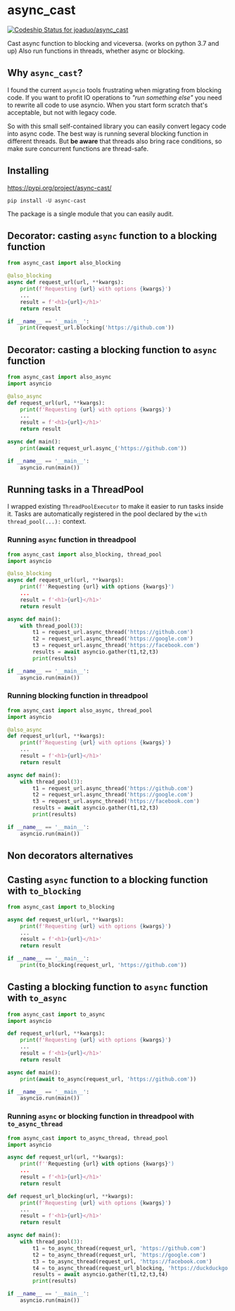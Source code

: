 # async_cast

[![Codeship Status for joaduo/async_cast](https://app.codeship.com/projects/30c11a6e-2132-4298-8dbb-2b01e8cf3bac/status?branch=main)](https://app.codeship.com/projects/450075)

Cast async function to blocking and viceversa. (works on python 3.7 and up)
Also run functions in threads, whether async or blocking.

## Why `async_cast`?

I found the current `asyncio` tools frustrating when migrating from blocking code.
If you want to profit IO operations to *"run something else"* you need to rewrite all code to use
asyncio. When you start form scratch that's acceptable, but not with legacy code.

So with this small self-contained library you can easily convert legacy code into async code.
The best way is running several blocking function in different threads. But **be aware** that threads
also bring race conditions, so make sure concurrent functions are thread-safe.

## Installing

https://pypi.org/project/async-cast/

```
pip install -U async-cast
```

The package is a single module that you can easily audit. 

## Decorator: casting `async` function to a blocking function

```python
from async_cast import also_blocking

@also_blocking
async def request_url(url, **kwargs):
    print(f'Requesting {url} with options {kwargs}')
    ...
    result = f'<h1>{url}</h1>'
    return result

if __name__ == '__main__':
    print(request_url.blocking('https://github.com'))
```

## Decorator: casting a blocking function to `async` function

```python
from async_cast import also_async
import asyncio

@also_async
def request_url(url, **kwargs):
    print(f'Requesting {url} with options {kwargs}')
    ...
    result = f'<h1>{url}</h1>'
    return result

async def main():
    print(await request_url.async_('https://github.com'))

if __name__ == '__main__':
    asyncio.run(main())
```

## Running tasks in a ThreadPool

I wrapped existing `ThreadPoolExecutor` to make it easier to run tasks inside it.
Tasks are automatically registered in the pool declared by the `with thread_pool(...):` context.

### Running `async` function in threadpool

```python
from async_cast import also_blocking, thread_pool
import asyncio

@also_blocking
async def request_url(url, **kwargs):
    print(f''Requesting {url} with options {kwargs}')
    ...
    result = f'<h1>{url}</h1>'
    return result

async def main():
    with thread_pool(3):
        t1 = request_url.async_thread('https://github.com')
        t2 = request_url.async_thread('https://google.com')
        t3 = request_url.async_thread('https://facebook.com')
        results = await asyncio.gather(t1,t2,t3)
        print(results)

if __name__ == '__main__':
    asyncio.run(main())
```

### Running blocking function in threadpool

```python
from async_cast import also_async, thread_pool
import asyncio

@also_async
def request_url(url, **kwargs):
    print(f'Requesting {url} with options {kwargs}')
    ...
    result = f'<h1>{url}</h1>'
    return result

async def main():
    with thread_pool(3):
        t1 = request_url.async_thread('https://github.com')
        t2 = request_url.async_thread('https://google.com')
        t3 = request_url.async_thread('https://facebook.com')
        results = await asyncio.gather(t1,t2,t3)
        print(results)

if __name__ == '__main__':
    asyncio.run(main())
```
## Non decorators alternatives

## Casting `async` function to a blocking function with `to_blocking`

```python
from async_cast import to_blocking

async def request_url(url, **kwargs):
    print(f'Requesting {url} with options {kwargs}')
    ...
    result = f'<h1>{url}</h1>'
    return result

if __name__ == '__main__':
    print(to_blocking(request_url, 'https://github.com'))
```

## Casting a blocking function to `async` function with `to_async`

```python
from async_cast import to_async
import asyncio

def request_url(url, **kwargs):
    print(f'Requesting {url} with options {kwargs}')
    ...
    result = f'<h1>{url}</h1>'
    return result

async def main():
    print(await to_async(request_url, 'https://github.com'))

if __name__ == '__main__':
    asyncio.run(main())
```

### Running `async` or blocking function in threadpool with `to_async_thread`

```python
from async_cast import to_async_thread, thread_pool
import asyncio

async def request_url(url, **kwargs):
    print(f''Requesting {url} with options {kwargs}')
    ...
    result = f'<h1>{url}</h1>'
    return result

def request_url_blocking(url, **kwargs):
    print(f'Requesting {url} with options {kwargs}')
    ...
    result = f'<h1>{url}</h1>'
    return result

async def main():
    with thread_pool(3):
        t1 = to_async_thread(request_url, 'https://github.com')
        t2 = to_async_thread(request_url, 'https://google.com')
        t3 = to_async_thread(request_url, 'https://facebook.com')
        t4 = to_async_thread(request_url_blocking, 'https://duckduckgo.com')
        results = await asyncio.gather(t1,t2,t3,t4)
        print(results)

if __name__ == '__main__':
    asyncio.run(main())
```


